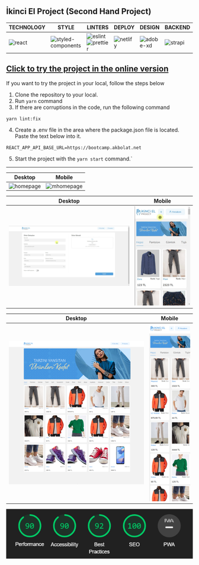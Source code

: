 ## İkinci El Project (Second Hand Project)

<!-- prettier-ignore -->
| TECHNOLOGY | STYLE | LINTERS | DEPLOY | DESIGN | BACKEND |
|--|--|--|--|--|--|
| ![react](https://img.shields.io/badge/React-20232A?style=for-the-badge&logo=react&logoColor=61DAFB)| ![styled-components](https://img.shields.io/badge/styled--components-DB7093?style=for-the-badge&logo=styled-components&logoColor=white)|![eslint](https://img.shields.io/badge/eslint-3A33D1?style=for-the-badge&logo=eslint&logoColor=white)![prettier](https://img.shields.io/badge/prettier-1A2C34?style=for-the-badge&logo=prettier&logoColor=F7BA3E) | ![netlify](https://img.shields.io/badge/Netlify-00C7B7?style=for-the-badge&logo=netlify&logoColor=white)|![adobe-xd](https://img.shields.io/badge/Adobe%20XD-470137?style=for-the-badge&logo=Adobe%20XD&logoColor=#FF61F6)|![strapi](https://img.shields.io/badge/strapi-2e7eea?style=for-the-badge&logo=strapi&logoColor=white)

## [Click to try the project in the online version](https://ikinci-el-project.netlify.app/)

<!-- prettier-ignore -->
If you want to try the project in your local, follow the steps below

1. Clone the repository to your local.
2. Run `yarn` command
3. If there are corruptions in the code, run the following command

```
yarn lint:fix
```

4. Create a .env file in the area where the package.json file is located. Paste the text below into it.

```
REACT_APP_API_BASE_URL=https://bootcamp.akbolat.net
```

5. Start the project with the `yarn start` command.`

---

<!-- prettier-ignore -->
| Desktop | Mobile |
|-----------------------|--------------------|
| ![homepage](./forReadme/homepage.gif) | ![mhomepage](./forReadme/mobilehomepage.gif) |

<!-- prettier-ignore -->
| Desktop | Mobile |
|-----------------------|--------------------|
| ![homepage](./forReadme/addproduct.gif) | ![mhomepage](./forReadme/mobileaddproduct.gif) |

<!-- prettier-ignore -->
| Desktop | Mobile |
|-----------------------|--------------------|
| ![homepage](./forReadme/fullscreen.webp) | ![mhomepage](./forReadme/mobile_homepage.webp) |

![localhost-lighthouse](./forReadme/lighthouse_localhost.webp)
